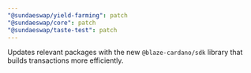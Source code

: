 ```yaml
---
"@sundaeswap/yield-farming": patch
"@sundaeswap/core": patch
"@sundaeswap/taste-test": patch
---
```


Updates relevant packages with the new `@blaze-cardano/sdk` library that builds transactions more efficiently.

